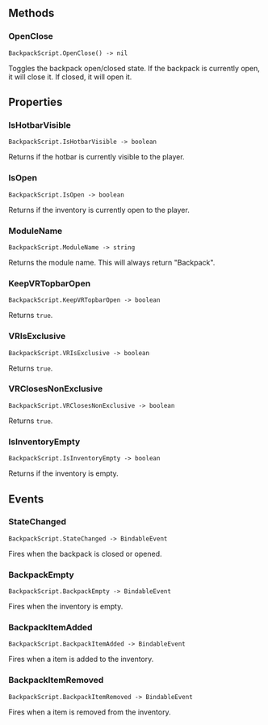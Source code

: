 ## Methods

### OpenClose

```
BackpackScript.OpenClose() -> nil
```

Toggles the backpack open/closed state. If the backpack is currently open, it will close it. If closed, it will open it.

## Properties

### IsHotbarVisible

```
BackpackScript.IsHotbarVisible -> boolean
```

Returns if the hotbar is currently visible to the player.

### IsOpen

```
BackpackScript.IsOpen -> boolean
```

Returns if the inventory is currently open to the player.

### ModuleName

```
BackpackScript.ModuleName -> string
```

Returns the module name. This will always return "Backpack".

### KeepVRTopbarOpen

```
BackpackScript.KeepVRTopbarOpen -> boolean
```

Returns `true`.

### VRIsExclusive

```
BackpackScript.VRIsExclusive -> boolean
```

Returns `true`.

### VRClosesNonExclusive

```
BackpackScript.VRClosesNonExclusive -> boolean
```

Returns `true`.

### IsInventoryEmpty

```
BackpackScript.IsInventoryEmpty -> boolean
```

Returns if the inventory is empty.

## Events

### StateChanged

```
BackpackScript.StateChanged -> BindableEvent
```

Fires when the backpack is closed or opened.

### BackpackEmpty

```
BackpackScript.BackpackEmpty -> BindableEvent
```

Fires when the inventory is empty.

### BackpackItemAdded

```
BackpackScript.BackpackItemAdded -> BindableEvent
```

Fires when a item is added to the inventory.

### BackpackItemRemoved

```
BackpackScript.BackpackItemRemoved -> BindableEvent
```

Fires when a item is removed from the inventory.
